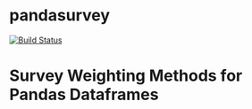 # pandasurvey

[![Build Status](https://api.shippable.com/projects/53fcab3301ccfec7086f5497/badge/master)](https://www.shippable.com/projects/53fcab3301ccfec7086f5497)

# Survey Weighting Methods for Pandas Dataframes
